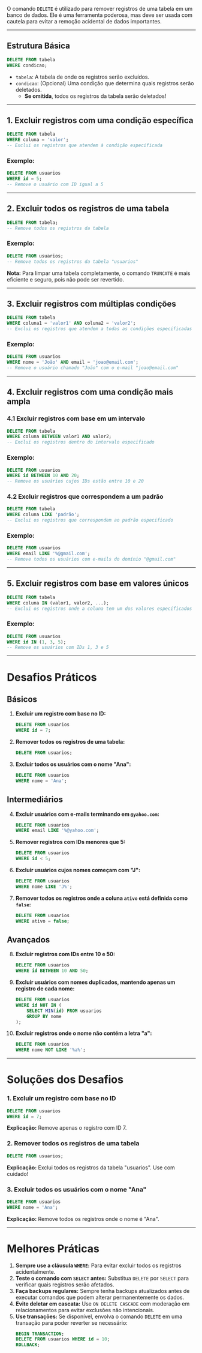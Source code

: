 
O comando `DELETE` é utilizado para remover registros de uma tabela em um banco de dados. Ele é uma ferramenta poderosa, mas deve ser usada com cautela para evitar a remoção acidental de dados importantes.

---

## **Estrutura Básica**
```sql
DELETE FROM tabela
WHERE condicao;
```
- `tabela`: A tabela de onde os registros serão excluídos.
- `condicao`: (Opcional) Uma condição que determina quais registros serão deletados.
  - **Se omitida**, todos os registros da tabela serão deletados!

---

## **1. Excluir registros com uma condição específica**
```sql
DELETE FROM tabela
WHERE coluna = 'valor';
-- Exclui os registros que atendem à condição especificada
```
### Exemplo:
```sql
DELETE FROM usuarios
WHERE id = 5;
-- Remove o usuário com ID igual a 5
```

---

## **2. Excluir todos os registros de uma tabela**
```sql
DELETE FROM tabela;
-- Remove todos os registros da tabela
```
### Exemplo:
```sql
DELETE FROM usuarios;
-- Remove todos os registros da tabela "usuarios"
```

**Nota:** Para limpar uma tabela completamente, o comando `TRUNCATE` é mais eficiente e seguro, pois não pode ser revertido.

---

## **3. Excluir registros com múltiplas condições**
```sql
DELETE FROM tabela
WHERE coluna1 = 'valor1' AND coluna2 = 'valor2';
-- Exclui os registros que atendem a todas as condições especificadas
```
### Exemplo:
```sql
DELETE FROM usuarios
WHERE nome = 'João' AND email = 'joao@email.com';
-- Remove o usuário chamado "João" com o e-mail "joao@email.com"
```

---

## **4. Excluir registros com uma condição mais ampla**
### **4.1 Excluir registros com base em um intervalo**
```sql
DELETE FROM tabela
WHERE coluna BETWEEN valor1 AND valor2;
-- Exclui os registros dentro do intervalo especificado
```
### Exemplo:
```sql
DELETE FROM usuarios
WHERE id BETWEEN 10 AND 20;
-- Remove os usuários cujos IDs estão entre 10 e 20
```

### **4.2 Excluir registros que correspondem a um padrão**
```sql
DELETE FROM tabela
WHERE coluna LIKE 'padrão';
-- Exclui os registros que correspondem ao padrão especificado
```
### Exemplo:
```sql
DELETE FROM usuarios
WHERE email LIKE '%@gmail.com';
-- Remove todos os usuários com e-mails do domínio "@gmail.com"
```

---

## **5. Excluir registros com base em valores únicos**
```sql
DELETE FROM tabela
WHERE coluna IN (valor1, valor2, ...);
-- Exclui os registros onde a coluna tem um dos valores especificados
```
### Exemplo:
```sql
DELETE FROM usuarios
WHERE id IN (1, 3, 5);
-- Remove os usuários com IDs 1, 3 e 5
```

---

# **Desafios Práticos**

## **Básicos**
1. **Excluir um registro com base no ID:**
   ```sql
   DELETE FROM usuarios
   WHERE id = 7;
   ```
   
2. **Remover todos os registros de uma tabela:**
   ```sql
   DELETE FROM usuarios;
   ```

3. **Excluir todos os usuários com o nome "Ana":**
   ```sql
   DELETE FROM usuarios
   WHERE nome = 'Ana';
   ```

## **Intermediários**
4. **Excluir usuários com e-mails terminando em `@yahoo.com`:**
   ```sql
   DELETE FROM usuarios
   WHERE email LIKE '%@yahoo.com';
   ```

5. **Remover registros com IDs menores que 5:**
   ```sql
   DELETE FROM usuarios
   WHERE id < 5;
   ```

6. **Excluir usuários cujos nomes começam com "J":**
   ```sql
   DELETE FROM usuarios
   WHERE nome LIKE 'J%';
   ```

7. **Remover todos os registros onde a coluna `ativo` está definida como `false`:**
   ```sql
   DELETE FROM usuarios
   WHERE ativo = false;
   ```

## **Avançados**
8. **Excluir registros com IDs entre 10 e 50:**
   ```sql
   DELETE FROM usuarios
   WHERE id BETWEEN 10 AND 50;
   ```

9. **Excluir usuários com nomes duplicados, mantendo apenas um registro de cada nome:**
   ```sql
   DELETE FROM usuarios
   WHERE id NOT IN (
       SELECT MIN(id) FROM usuarios
       GROUP BY nome
   );
   ```

10. **Excluir registros onde o nome não contém a letra "a":**
    ```sql
    DELETE FROM usuarios
    WHERE nome NOT LIKE '%a%';
    ```

---

# **Soluções dos Desafios**

### **1. Excluir um registro com base no ID**
```sql
DELETE FROM usuarios
WHERE id = 7;
```
**Explicação:** Remove apenas o registro com ID 7. 

### **2. Remover todos os registros de uma tabela**
```sql
DELETE FROM usuarios;
```
**Explicação:** Exclui todos os registros da tabela "usuarios". Use com cuidado!

### **3. Excluir todos os usuários com o nome "Ana"**
```sql
DELETE FROM usuarios
WHERE nome = 'Ana';
```
**Explicação:** Remove todos os registros onde o nome é "Ana".

---

# **Melhores Práticas**
1. **Sempre use a cláusula `WHERE`:** Para evitar excluir todos os registros acidentalmente.
2. **Teste o comando com `SELECT` antes:** Substitua `DELETE` por `SELECT` para verificar quais registros serão afetados.
3. **Faça backups regulares:** Sempre tenha backups atualizados antes de executar comandos que podem alterar permanentemente os dados.
4. **Evite deletar em cascata:** Use `ON DELETE CASCADE` com moderação em relacionamentos para evitar exclusões não intencionais.
5. **Use transações:** Se disponível, envolva o comando `DELETE` em uma transação para poder reverter se necessário:
   ```sql
   BEGIN TRANSACTION;
   DELETE FROM usuarios WHERE id = 10;
   ROLLBACK;
   
